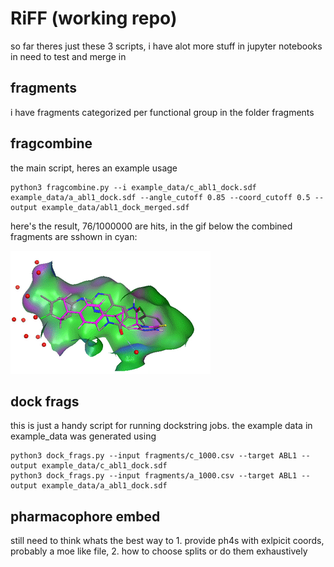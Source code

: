 # RiFF (working repo)
so far theres just these 3 scripts, i have alot more stuff in jupyter notebooks in need to test and merge in
## fragments
i have fragments categorized per functional group in the folder fragments
## fragcombine
the main script, heres an example usage
```
python3 fragcombine.py --i example_data/c_abl1_dock.sdf example_data/a_abl1_dock.sdf --angle_cutoff 0.85 --coord_cutoff 0.5 --output example_data/abl1_dock_merged.sdf
```
here's the result, 76/1000000 are hits, in the gif below the combined fragments are sshown in cyan:


![pic of the combined fragments inside the abl1 pocket](pictures/abl_riff.gif)
## dock frags
this is just a handy script for running dockstring jobs. the example data in example_data was generated using
```
python3 dock_frags.py --input fragments/c_1000.csv --target ABL1 --output example_data/c_abl1_dock.sdf
python3 dock_frags.py --input fragments/a_1000.csv --target ABL1 --output example_data/a_abl1_dock.sdf
```
## pharmacophore embed
still need to think whats the best way to 1. provide ph4s with exlpicit coords, probably a moe like file, 2. how to choose splits or do them exhaustively
